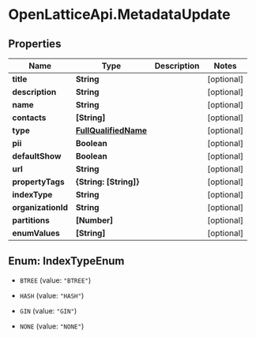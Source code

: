 # OpenLatticeApi.MetadataUpdate

## Properties

Name | Type | Description | Notes
------------ | ------------- | ------------- | -------------
**title** | **String** |  | [optional] 
**description** | **String** |  | [optional] 
**name** | **String** |  | [optional] 
**contacts** | **[String]** |  | [optional] 
**type** | [**FullQualifiedName**](FullQualifiedName.md) |  | [optional] 
**pii** | **Boolean** |  | [optional] 
**defaultShow** | **Boolean** |  | [optional] 
**url** | **String** |  | [optional] 
**propertyTags** | **{String: [String]}** |  | [optional] 
**indexType** | **String** |  | [optional] 
**organizationId** | **String** |  | [optional] 
**partitions** | **[Number]** |  | [optional] 
**enumValues** | **[String]** |  | [optional] 



## Enum: IndexTypeEnum


* `BTREE` (value: `"BTREE"`)

* `HASH` (value: `"HASH"`)

* `GIN` (value: `"GIN"`)

* `NONE` (value: `"NONE"`)




